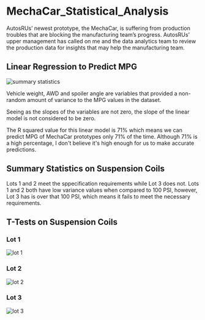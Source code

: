 # MechaCar_Statistical_Analysis

AutosRUs’ newest prototype, the MechaCar, is suffering from production troubles that are blocking the manufacturing team’s progress. AutosRUs’ upper management has called on me and the data analytics team to review the production data for insights that may help the manufacturing team.

## Linear Regression to Predict MPG

![summary statistics](https://user-images.githubusercontent.com/74915619/122652289-09d99800-d10c-11eb-9477-b2e06cf83518.PNG)

Vehicle weight, AWD and spoiler angle are variables that provided a non-random amount of variance to the MPG values in the dataset. 

Seeing as the slopes of the variables are not zero, the slope of the linear model is not considered to be zero.

The R squared value for this linear model is 71% which means we can predict MPG of MechaCar prototypes only 71% of the time. Although 71% is a high percentage, I don't believe it's high enough for us to make accurate predictions. 

## Summary Statistics on Suspension Coils

Lots 1 and 2 meet the sppecification requirements while Lot 3 does not. Lots 1 and 2 both have low variance values when compared to 100 PSI, however, Lot 3 has is over that 100 PSI, which means it fails to meet the necessary requirements. 

## T-Tests on Suspension Coils

### Lot 1

![lot 1](https://user-images.githubusercontent.com/74915619/122652500-435ed300-d10d-11eb-99e3-49b304a05716.PNG)

### Lot 2

![lot 2](https://user-images.githubusercontent.com/74915619/122652503-4659c380-d10d-11eb-86a3-d13dc06b8a4e.PNG)

### Lot 3

![lot 3](https://user-images.githubusercontent.com/74915619/122652504-48238700-d10d-11eb-8fc1-d6eb44178271.PNG)


